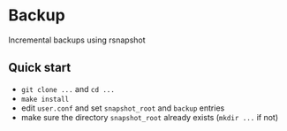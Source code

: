 # Backup

Incremental backups using rsnapshot

## Quick start
  * `git clone ...` and `cd ...`
  * `make install`
  * edit `user.conf` and set `snapshot_root` and `backup` entries
  * make sure the directory `snapshot_root` already exists (`mkdir ...` if not)


